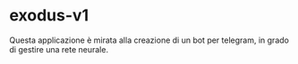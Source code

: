 # exodus-v1


Questa applicazione è mirata alla creazione di un bot per telegram, in grado di gestire una rete neurale.
